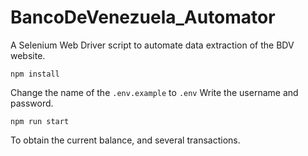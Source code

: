 # BancoDeVenezuela_Automator
A Selenium Web Driver script to automate data extraction of the BDV website.

```shell
npm install
```

Change the name of the `.env.example` to `.env`
Write the username and password.

```shell
npm run start
```

To obtain the current balance, and several transactions.
